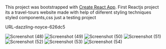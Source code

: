 This project was bootstrapped with [Create React App](https://github.com/facebook/create-react-app).
First Reactjs project
its a travel-tours website made with help of diiferent styling techniques styled components,css just a testing project

URL-dazzling-noyce-626dc5

![Screenshot (48)](https://user-images.githubusercontent.com/61292543/119274818-b2a4de00-bbc6-11eb-883e-c324517ce981.png)
![Screenshot (49)](https://user-images.githubusercontent.com/61292543/119274822-b6d0fb80-bbc6-11eb-8f32-128d0e3d1ebb.png)
![Screenshot (50)](https://user-images.githubusercontent.com/61292543/119274824-b9335580-bbc6-11eb-9f65-c087b48e11eb.png)
![Screenshot (51)](https://user-images.githubusercontent.com/61292543/119274826-bafd1900-bbc6-11eb-8f82-2097e1b126c9.png)
![Screenshot (52)](https://user-images.githubusercontent.com/61292543/119274827-bb95af80-bbc6-11eb-902c-4143dd9854b6.png)
![Screenshot (53)](https://user-images.githubusercontent.com/61292543/119274830-bc2e4600-bbc6-11eb-886c-929a94f87743.png)
![Screenshot (54)](https://user-images.githubusercontent.com/61292543/119274831-bdf80980-bbc6-11eb-8ac9-5aa47c623c5e.png)
